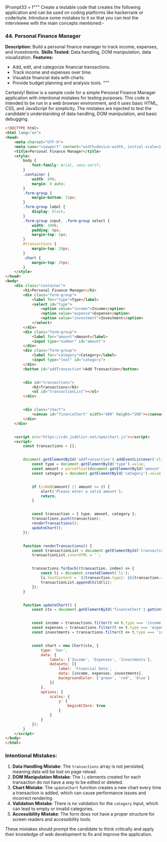 IPrompt33 = f"""
Create a testable code that creates the following application and can be used on coding platforms like hackerrank or coderbyte. Introduce some mistakes to it so that you can test the interviewee with the main concepts mentioned:-
### 44. **Personal Finance Manager**
   **Description:** Build a personal finance manager to track income, expenses, and investments.
   **Skills Tested:** Data handling, DOM manipulation, data visualization.
   **Features:**
   - Add, edit, and categorize financial transactions.
   - Track income and expenses over time.
   - Visualize financial data with charts.
   - Provide budget planning and analysis tools.
"""


Certainly! Below is a sample code for a simple Personal Finance Manager application with intentional mistakes for testing purposes. This code is intended to be run in a web browser environment, and it uses basic HTML, CSS, and JavaScript for simplicity. The mistakes are injected to test the candidate's understanding of data handling, DOM manipulation, and basic debugging.


```html
<!DOCTYPE html>
<html lang="en">
<head>
    <meta charset="UTF-8">
    <meta name="viewport" content="width=device-width, initial-scale=1.0">
    <title>Personal Finance Manager</title>
    <style>
        body {
            font-family: Arial, sans-serif;
        }
        .container {
            width: 80%;
            margin: 0 auto;
        }
        .form-group {
            margin-bottom: 15px;
        }
        .form-group label {
            display: block;
        }
        .form-group input, .form-group select {
            width: 100%;
            padding: 8px;
            margin-top: 5px;
        }
        #transactions {
            margin-top: 20px;
        }
        .chart {
            margin-top: 20px;
        }
    </style>
</head>
<body>
    <div class="container">
        <h1>Personal Finance Manager</h1>
        <div class="form-group">
            <label for="type">Type</label>
            <select id="type">
                <option value="income">Income</option>
                <option value="expense">Expense</option>
                <option value="investment">Investment</option>
            </select>
        </div>
        <div class="form-group">
            <label for="amount">Amount</label>
            <input type="number" id="amount">
        </div>
        <div class="form-group">
            <label for="category">Category</label>
            <input type="text" id="category">
        </div>
        <button id="addTransaction">Add Transaction</button>


        <div id="transactions">
            <h2>Transactions</h2>
            <ul id="transactionList"></ul>
        </div>


        <div class="chart">
            <canvas id="financeChart" width="400" height="200"></canvas>
        </div>
    </div>


    <script src="https://cdn.jsdelivr.net/npm/chart.js"></script>
    <script>
        const transactions = [];


        document.getElementById('addTransaction').addEventListener('click', function() {
            const type = document.getElementById('type').value;
            const amount = parseFloat(document.getElementById('amount').value);
            const category = document.getElementById('category').value;


            if (isNaN(amount) || amount <= 0) {
                alert('Please enter a valid amount');
                return;
            }


            const transaction = { type, amount, category };
            transactions.push(transaction);
            renderTransactions();
            updateChart();
        });


        function renderTransactions() {
            const transactionList = document.getElementById('transactionList');
            transactionList.innerHTML = '';


            transactions.forEach((transaction, index) => {
                const li = document.createElement('li');
                li.textContent = `${transaction.type}: $${transaction.amount} - ${transaction.category}`;
                transactionList.appendChild(li);
            });
        }


        function updateChart() {
            const ctx = document.getElementById('financeChart').getContext('2d');


            const income = transactions.filter(t => t.type === 'income').reduce((acc, t) => acc + t.amount, 0);
            const expenses = transactions.filter(t => t.type === 'expense').reduce((acc, t) => acc + t.amount, 0);
            const investments = transactions.filter(t => t.type === 'investment').reduce((acc, t) => acc + t.amount, 0);


            const chart = new Chart(ctx, {
                type: 'bar',
                data: {
                    labels: ['Income', 'Expenses', 'Investments'],
                    datasets: [{
                        label: 'Financial Data',
                        data: [income, expenses, investments],
                        backgroundColor: ['green', 'red', 'blue']
                    }]
                },
                options: {
                    scales: {
                        y: {
                            beginAtZero: true
                        }
                    }
                }
            });
        }
    </script>
</body>
</html>
```


### Intentional Mistakes:
1. **Data Handling Mistake**: The `transactions` array is not persisted, meaning data will be lost on page reload.
2. **DOM Manipulation Mistake**: The `li` elements created for each transaction do not have a way to be edited or deleted.
3. **Chart Mistake**: The `updateChart` function creates a new chart every time a transaction is added, which can cause performance issues and incorrect rendering.
4. **Validation Mistake**: There is no validation for the `category` input, which can lead to empty or invalid categories.
5. **Accessibility Mistake**: The form does not have a proper structure for screen readers and accessibility tools.


These mistakes should prompt the candidate to think critically and apply their knowledge of web development to fix and improve the application.


